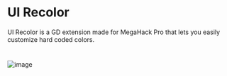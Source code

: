 # UI Recolor

UI Recolor is a GD extension made for MegaHack Pro that lets you easily customize hard coded colors.

#

![image](https://user-images.githubusercontent.com/75569094/181677068-6cadadb0-a538-486e-92c5-82fc6d3c53bb.png)

